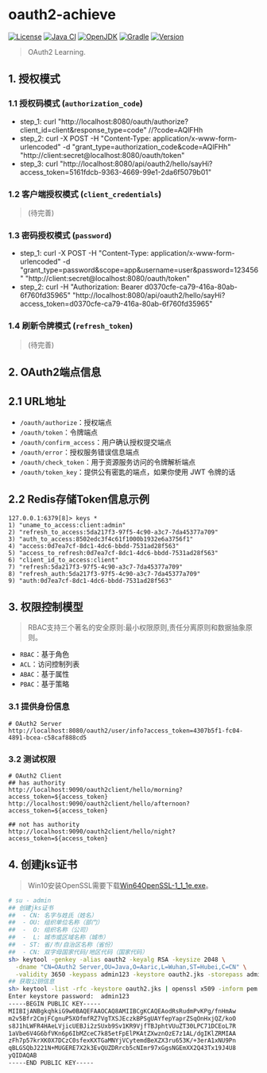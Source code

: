 # oauth2-achieve

[![License](https://img.shields.io/badge/License-MIT-green.svg?style=flat&logo=github)](https://www.mit-license.org/)
[![Java CI](https://github.com/aaric/oauth2-achieve/workflows/Java%20CI/badge.svg)](https://github.com/aaric/oauth2-achieve/actions)
[![OpenJDK](https://img.shields.io/badge/OpenJDK-11-brightgreen.svg?style=flat&logo=java)](http://openjdk.java.net)
[![Gradle](https://img.shields.io/badge/Gradle-5.6.2-brightgreen.svg?style=flat&logo=gradle)](https://gradle.org)
[![Version](https://img.shields.io/badge/Version-0.8.0-blue.svg)](https://github.com/aaric/oauth2-achieve/releases)

> OAuth2 Learning.

## 1. 授权模式

### 1.1 授权码模式 (`authorization_code`)

- step_1: curl "http://localhost:8080/oauth/authorize?client_id=client&response_type=code"  //?code=AQlFHh
- step_2: curl -X POST -H "Content-Type: application/x-www-form-urlencoded" -d "grant_type=authorization_code&code=AQlFHh" "http://client:secret@localhost:8080/oauth/token"
- step_3: curl "http://localhost:8080/api/oauth2/hello/sayHi?access_token=5161fdcb-9363-4669-99e1-2da6f5079b01"

### 1.2 客户端授权模式 (`client_credentials`)

> (待完善)

### 1.3 密码授权模式 (`password`)

- step_1: curl -X POST -H "Content-Type: application/x-www-form-urlencoded" -d "grant_type=password&scope=app&username=user&password=123456" "http://client:secret@localhost:8080/oauth/token"
- step_2: curl -H "Authorization: Bearer d0370cfe-ca79-416a-80ab-6f760fd35965" "http://localhost:8080/api/oauth2/hello/sayHi?access_token=d0370cfe-ca79-416a-80ab-6f760fd35965"

### 1.4 刷新令牌模式 (`refresh_token`)

> (待完善)

## 2. OAuth2端点信息

## 2.1 URL地址

- `/oauth/authorize`：授权端点
- `/oauth/token`：令牌端点
- `/oauth/confirm_access`：用户确认授权提交端点
- `/oauth/error`：授权服务错误信息端点
- `/oauth/check_token`：用于资源服务访问的令牌解析端点
- `/oauth/token_key`：提供公有密匙的端点，如果你使用 JWT 令牌的话

## 2.2 Redis存储Token信息示例

```redis
127.0.0.1:6379[8]> keys *
1) "uname_to_access:client:admin"
2) "refresh_to_access:5da217f3-97f5-4c90-a3c7-7da45377a709"
3) "auth_to_access:8502edc3f4c61f1000b1932e6a3756f1"
4) "access:0d7ea7cf-8dc1-4dc6-bbdd-7531ad28f563"
5) "access_to_refresh:0d7ea7cf-8dc1-4dc6-bbdd-7531ad28f563"
6) "client_id_to_access:client"
7) "refresh:5da217f3-97f5-4c90-a3c7-7da45377a709"
8) "refresh_auth:5da217f3-97f5-4c90-a3c7-7da45377a709"
9) "auth:0d7ea7cf-8dc1-4dc6-bbdd-7531ad28f563"
```

## 3. 权限控制模型

> RBAC支持三个著名的安全原则:最小权限原则,责任分离原则和数据抽象原则。

- `RBAC`：基于角色
- `ACL`：访问控制列表
- `ABAC`：基于属性
- `PBAC`：基于策略

### 3.1 提供身份信息

```text
# OAuth2 Server
http://localhost:8080/oauth2/user/info?access_token=4307b5f1-fc04-4891-bcea-c58caf888cd5
```

### 3.2 测试权限

```text
# OAuth2 Client
## has authority
http://localhost:9090/oauth2client/hello/morning?access_token=${access_token}
http://localhost:9090/oauth2client/hello/afternoon?access_token=${access_token}

## not has authority
http://localhost:9090/oauth2client/hello/night?access_token=${access_token}
```

## 4. 创建jks证书

> Win10安装OpenSSL需要下载[Win64OpenSSL-1_1_1e.exe](http://slproweb.com/products/Win32OpenSSL.html)。

```bash
# su - admin
## 创建jks证书
##  - CN: 名字与姓氏（姓名）
##  - OU: 组织单位名称（部门）
##  -  O: 组织名称（公司）
##  -  L: 城市或区域名称（城市）
##  - ST: 省/市/自治区名称（省份）
##  - CN: 双字母国家代码/地区代码（国家代码）
sh> keytool -genkey -alias oauth2 -keyalg RSA -keysize 2048 \
  -dname "CN=OAuth2 Server,OU=Java,O=Aaric,L=Wuhan,ST=Hubei,C=CN" \
  -validity 3650 -keypass admin123 -keystore oauth2.jks -storepass admin123
## 获取公钥信息
sh> keytool -list -rfc -keystore oauth2.jks | openssl x509 -inform pem -pubkey
Enter keystore password:  admin123
-----BEGIN PUBLIC KEY-----
MIIBIjANBgkqhkiG9w0BAQEFAAOCAQ8AMIIBCgKCAQEAodRsRudmPvKPg/fnHmAw
m2v5Bfr2CmjFCgnuP5XOfmfRZ7VgTXSJEczkBPSgUAYfepYaprZSqOnHxjQZ/koO
s8J1hLWFR4HAeLVjicUEBJi2zSUxb9Sv1KR9VjfTBJphtVUuZT30LPC71DCEoL7R
1aVbe6V4G6bfVKn6p6IbMZceC7k85etFpElPKAtZXwznOzE7z1AL/dgIKlZRMIAA
zFh7p57krXK0X7DCzC0sfexKXTGaMNYjVCytemdBeXZX3ru653K/+3erA1xNU9Pn
qBLGSQbJ221N+MUGERE7X2k3EvQUZDRrcb5cNImr97xGgsNGEmXX2Q43Tx19J4U8
yQIDAQAB
-----END PUBLIC KEY-----
```
